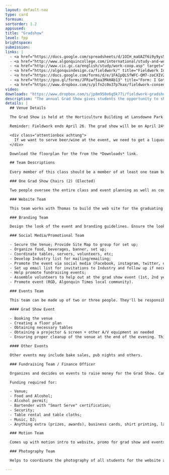 ```yaml
---
layout: default-nav
type: card
formsum:
sortorder: 1.2
appsused:
title: "Gradshow"
level: fpp
brightspace: 
submission:
links: |
  - <a href="https://docs.google.com/spreadsheets/d/1OIH_maUAZf6i9y9ys5MU1TMFYiWTkSs9EK_noNnZR5E/edit?usp=sharing" target="_blank" title="Activity Log Spreadsheet">Activity Log Spreadsheet</a>
  - <a href="http://www.algonquincollege.com/international/study-and-work-abroad-2018/placement-abroad/" target="_blank" title="Fieldwork Abroad?">Fieldwork Abroad?</a>
  - <a href="http://www.cic.gc.ca/english/study/work-coop.asp" target="_blank" title="Fieldwork Info for Employers">Internation Student Work Permit</a>
  - <a href="https://algonquindesign.ca/fieldwork/" title="Fieldwork Info for Employers" target="_blank">Fieldwork Info for Employers</a>
  - <a href="https://docs.google.com/forms/d/e/1FAIpQLSfWFC-QM7-zoCXIVZZcprjPr9TaHt9B_ZlixE3Krz9-QVaxbA/viewform" title="Employers Fieldwork Request" target="_blank">Employers Fieldwork Request</a>
  - <a href="https://goo.gl/forms/JFRiwf5aa3MkHAb13" title="Form: I Got My Fieldwork!" target="_blank">I Got My Fieldwork!</a>
  - <a href="https://www.dropbox.com/s/plfn2c0o37p7kax/fieldwork-consent-form-2019.pdf.zip?dl=1" title="Fieldwork Consent Form">Fieldwork Consent Form PDF</a>
video: 
downloads: "https://www.dropbox.com/s/jp8m950e6g5k77i/fieldwork-gradshow-downloads.zip?dl=1"
description: "The annual Grad Show gives students the opportunity to showcase the design work you've completed in the last three years. It's an opportunity for students, their families, faculty and industry to gather to celebrate before graduation."
details: |
  ## Venue Details

  The Grad Show is held at the Horticulture Building at Lansdowne Park on Bank Street.

  Reminder: Fieldwork ends April 26. The grad show will be on April 24th, starting at 5pm. You’ll need to make arrangements with your employer to be there in the late afternoon to set up.

  <div class="attentionbox achtung">
    If we want to serve beer/wine at the event, we need to get a liquor license early on.
  </div>

  Download the floorplan for the from the *Downloads* link.

  ## Team Descriptions
  
  Every member of this class should be a member of at least one team but can also be on every team they have time/interest in.

  ### One Grad Show Chairs (2) (Elected)

  Two people oversee the entire class and event planning as well as coordinate and attend meetings with Project Managers. Can meet with Alain or Thomas outside of class to update on event.

  ### Website Team

  This team works with Thomas to build the web site for the graduating cohort.

  ### Branding Team

  Design the look of the event and branding guidelines. Ensure the look is applied to all promotional items (print/web/motion). Design signage (banner); posters; invitations (print/email). Banners can be printed by photography department for a small fee (roughly $40 per banner).

  ### Social Media/Promotional Team

  - Secure the Venue; Provide Site Map to group for set up;
  - Organize food, beverages, banner, set up;
  - Coordinate tables, servers, volunteers, etc;
  - Develop Industry list for mailing/emailing;
  - Promote the event via social media (Facebook, instagram, twitter, eventbrite);
  - Set up email list for invitations to Industry and follow up if necessary;
  - Help promote fundraising events;
  - Assemble volunteers to help out at the grad show event (1st, 2nd year students) and CLEAN UP CREW;
  - Promote event (RGD, Algonquin Times local community).

  ### Events Team

  This team can be made up of two or three people. They'll be responsible for all events and Grad Show day logistics. These can include:

  #### Grad Show Event

  - Booking the venue
  - Creating a floor plan
  - Obtaining necessary tables
  - Obtaining a projector & screen + other A/V equipment as needed
  - Ensuring proper cleanup of the venue at the end of the evening. This is usually a task shared amongst all graduating students.

  #### Other Events

  Other events may include bake sales, pub nights and others.

  ### Fundraising Team / Finance Officer

  Organizes and decides on events to raise money for the Grad Show. Can elicit the help of sponsors and collect donations. Tracks donations, ensures sponsors' logos are promoted/featured on promotional material. Organizes bake sales, events, money making tasks. Officer takes care of money and decides what money will be spent on.

  Funding required for:

  - Venue;
  - Food and Alcohol;
  - Alcohol permit;
  - Bartender with "Smart Serve" certification;
  - Security;
  - Table rental and table cloths;
  - Music, DJ;
  - Anything extra (prizes, awards), business cards, shirt printing, lanyards and nametags.

  ### Motion Team

  Comes up with motion intro to website, promo for grad show and events.

  ### Photography Team

  Helps to coordinate the photography of all students for the website and promotion of events and grad show. Oversees editing of photos.

---
```

